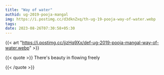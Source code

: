 ```yaml
---
title: "Way of water"
authid: ug-2019-pooja-mangal
img: https://i.postimg.cc/d3dknZxq/th-ug-19-pooja-way-of-water.webp
tags: 
date: 2023-08-26T07:30:58+05:30
---
```


{{< art "https://i.postimg.cc/jjzHq9Xx/def-ug-2019-pooja-mangal-way-of-water.webp" >}}

{{< quote >}}
There's beauty in flowing freely

{{< /quote >}}